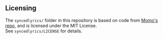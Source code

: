 ## Licensing

The `syncedlyrics/` folder in this repository is based on code from [Momo's repo](https://github.com/username/repo-name), and is licensed under the MIT License.  
See `syncedlyrics/LICENSE` for details.
